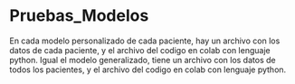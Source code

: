 # Pruebas_Modelos
En cada modelo personalizado de cada paciente, hay un archivo con los datos de cada paciente, y el archivo del codigo en colab con lenguaje python.
Igual el modelo generalizado, tiene un archivo con los datos de todos los pacientes, y el archivo del codigo en colab con lenguaje python.
